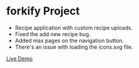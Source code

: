 # forkify Project

- Recipe application with custom recipe uploads.
- Fixed the add new recipe bug.
- Added max pages on the navigation button.
- There's an issue with loading the icons.svg file.

[Live Demo](https://forkify-zenister.netlify.app/)
